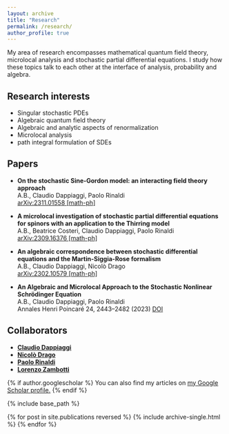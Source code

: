 ```yaml
---
layout: archive
title: "Research"
permalink: /research/
author_profile: true
---
```


My area of research encompasses mathematical quantum field theory, microlocal analysis and stochastic partial differential equations. I study how these topics talk to each other at the interface of analysis, probability and algebra.

## Research interests
* Singular stochastic PDEs
* Algebraic quantum field theory
* Algebraic and analytic aspects of renormalization
* Microlocal analysis
* path integral formulation of SDEs

## Papers
* **On the stochastic Sine-Gordon model: an interacting field theory approach** <br>
  A.B., Claudio Dappiaggi, Paolo Rinaldi  <br>
   	[arXiv:2311.01558 [math-ph]](https://arxiv.org/pdf/2311.01558.pdf)
  
* **A microlocal investigation of stochastic partial differential equations for spinors with an application to the Thirring model** <br>
  A.B., Beatrice Costeri, Claudio Dappiaggi, Paolo Rinaldi  <br>
   	[arXiv:2309.16376 [math-ph]](https://arxiv.org/pdf/2309.16376.pdf)

* **An algebraic correspondence between stochastic differential equations and the Martin-Siggia-Rose formalism** <br>
  A.B., Claudio Dappiaggi, Nicolò Drago  <br>
   	[arXiv:2302.10579 [math-ph]](https://arxiv.org/pdf/2302.10579.pdf)

* **An Algebraic and Microlocal Approach to the Stochastic Nonlinear Schrödinger Equation** <br>
  A.B., Claudio Dappiaggi, Paolo Rinaldi  <br>
  Annales Henri Poincaré 	24, 2443–2482 (2023) [DOI]([https://arxiv.org/pdf/2311.01558.pdf](https://doi.org/10.1007/s00023-023-01291-4))

## Collaborators
* **[Claudio Dappiaggi](https://claudiodappiaggi.com/)** <br>
* **[Nicolò Drago](https://nicolodrago.wixsite.com/mysite)** <br>
* **[Paolo Rinaldi](https://www.paolorinaldi.net/)** <br>
* **[Lorenzo Zambotti](https://www.lpsm.paris/users/zambotti/index)** <br>

{% if author.googlescholar %}
  You can also find my articles on <u><a href="{{author.googlescholar}}">my Google Scholar profile</a>.</u>
{% endif %}

{% include base_path %}

{% for post in site.publications reversed %}
  {% include archive-single.html %}
{% endfor %}
